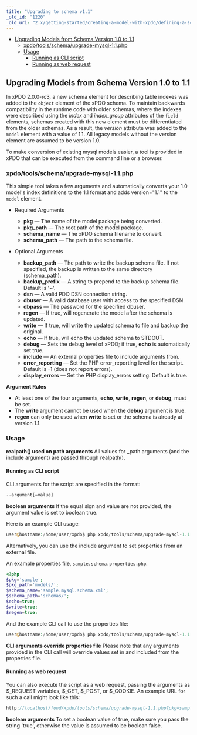 ```yaml
---
title: "Upgrading to schema v1.1"
_old_id: "1220"
_old_uri: "2.x/getting-started/creating-a-model-with-xpdo/defining-a-schema/defining-the-database-and-tables/upgrading-models-to-schema-version-1.1"
---
```


- [Upgrading Models from Schema Version 1.0 to 1.1](#upgrading-models-from-schema-version-10-to-11)
  - [xpdo/tools/schema/upgrade-mysql-1.1.php](#xpdotoolsschemaupgrade-mysql-11php)
  - [Usage](#usage)
    - [Running as CLI script](#running-as-cli-script)
    - [Running as web request](#running-as-web-request)

## Upgrading Models from Schema Version 1.0 to 1.1

In xPDO 2.0.0-rc3, a new schema element for describing table indexes was added to the `object` element of the xPDO schema. To maintain backwards compatibility in the runtime code with older schemas, where the indexes were described using the _index_ and _index\_group_ attributes of the `field` elements, schemas created with this new element must be differentiated from the older schemas. As a result, the _version_ attribute was added to the `model` element with a value of 1.1. All legacy models without the version element are assumed to be version 1.0.

To make conversion of existing mysql models easier, a tool is provided in xPDO that can be executed from the command line or a browser.

### xpdo/tools/schema/upgrade-mysql-1.1.php

This simple tool takes a few arguments and automatically converts your 1.0 model's index definitions to the 1.1 format and adds version="1.1" to the `model` element.

- Required Arguments 
  - **pkg** — The name of the model package being converted.
  - **pkg\_path** — The root path of the model package.
  - **schema\_name** — The xPDO schema filename to convert.
  - **schema\_path** — The path to the schema file.

- Optional Arguments 
  - **backup\_path** — The path to write the backup schema file. If not specified, the backup is written to the same directory (schema\_path).
  - **backup\_prefix** — A string to prepend to the backup schema file. Default is '~'.
  - **dsn** — A valid PDO DSN connection string.
  - **dbuser** — A valid database user with access to the specified DSN.
  - **dbpass** — The password for the specified dbuser.
  - **regen** — If true, will regenerate the model after the schema is updated.
  - **write** — If true, will write the updated schema to file and backup the original.
  - **echo** — If true, will echo the updated schema to STDOUT.
  - **debug** — Sets the debug level of xPDO; if true, **echo** is automatically set true.
  - **include** — An external properties file to include arguments from.
  - **error\_reporting** — Set the PHP error\_reporting level for the script. Default is -1 (does not report errors).
  - **display\_errors** — Set the PHP display\_errors setting. Default is true.

**Argument Rules**
- At least one of the four arguments, **echo**, **write**, **regen**, or **debug**, must be set.
- The **write** argument cannot be used when the **debug** argument is true.
- **regen** can only be used when **write** is set or the schema is already at version 1.1.



### Usage

**realpath() used on path arguments**
All values for \_path arguments (and the include argument) are passed through realpath().

#### Running as CLI script

CLI arguments for the script are specified in the format:

``` php 
--argument[=value]
```

**boolean arguments**
If the equal sign and value are not provided, the argument value is set to boolean true.

Here is an example CLI usage:

``` php 
user@hostname:/home/user/xpdo$ php xpdo/tools/schema/upgrade-mysql-1.1.php --pkg=sample --pkg_path=models/ --schema_name=sample.mysql.schema.xml --schema_path=schemas/ --echo --write --regen
```

Alternatively, you can use the include argument to set properties from an external file.

An example properties file, `sample.schema.properties.php`:

``` php 
<?php
$pkg='sample';
$pkg_path='models/';
$schema_name='sample.mysql.schema.xml';
$schema_path='schemas/';
$echo=true;
$write=true;
$regen=true;
```

And the example CLI call to use the properties file:

``` php 
user@hostname:/home/user/xpdo$ php xpdo/tools/schema/upgrade-mysql-1.1.php --include=sample.schema.properties.php
```

**CLI arguments override properties file**
Please note that any arguments provided in the CLI call will override values set in and included from the properties file.

#### Running as web request

You can also execute the script as a web request, passing the arguments as $\_REQUEST variables, $\_GET, $\_POST, or $\_COOKIE. An example URL for such a call might look like this:

``` php 
http://localhost/food/xpdo/tools/schema/upgrade-mysql-1.1.php?pkg=sample&pkg_path=models/&schema_name=sample.mysql.schema.xml&schema_path=schemas/&echo=true&write=true&regen=true
```

**boolean arguments**
To set a boolean value of true, make sure you pass the string 'true', otherwise the value is assumed to be boolean false.
